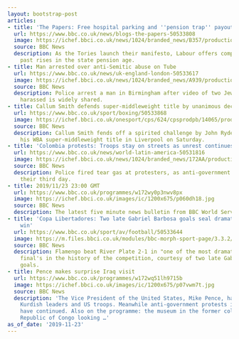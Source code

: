 ```yaml
---
layout: bootstrap-post
articles:
- title: 'The Papers: Free hospital parking and ''pension trap'' payouts'
  url: https://www.bbc.co.uk/news/blogs-the-papers-50533808
  image: https://ichef.bbci.co.uk/news/1024/branded_news/B357/production/_109811954_guardian.jpg
  source: BBC News
  description: As the Tories launch their manifesto, Labour offers compensation for
    past rises in the state pension age.
- title: Man arrested over anti-Semitic abuse on Tube
  url: https://www.bbc.co.uk/news/uk-england-london-50533617
  image: https://ichef.bbci.co.uk/news/1024/branded_news/A939/production/_109812334_tubesemiticblobbed.jpg
  source: BBC News
  description: Police arrest a man in Birmingham after video of two Jewish boys being
    harassed is widely shared.
- title: Callum Smith defends super-middleweight title by unanimous decision
  url: https://www.bbc.co.uk/sport/boxing/50533868
  image: https://ichef.bbci.co.uk/onesport/cps/624/cpsprodpb/14065/production/_109812028_callumsmith.jpg
  source: BBC News
  description: Callum Smith fends off a spirited challenge by John Ryder to defend
    his WBA super-middleweight title in Liverpool on Saturday.
- title: 'Colombia protests: Troops stay on streets as unrest continues'
  url: https://www.bbc.co.uk/news/world-latin-america-50531816
  image: https://ichef.bbci.co.uk/news/1024/branded_news/172AA/production/_109809849_058200872-1.jpg
  source: BBC News
  description: Police fired tear gas at protesters, as anti-government protests entered
    their third day.
- title: 2019/11/23 23:00 GMT
  url: https://www.bbc.co.uk/programmes/w172wy0p3nwv8px
  image: https://ichef.bbci.co.uk/images/ic/1200x675/p060dh18.jpg
  source: BBC News
  description: The latest five minute news bulletin from BBC World Service.
- title: 'Copa Libertadores: Two late Gabriel Barbosa goals seal dramatic Flamengo
    win'
  url: https://www.bbc.co.uk/sport/av/football/50533644
  image: https://m.files.bbci.co.uk/modules/bbc-morph-sport-page/3.3.2/images/bbc-sport-logo.png
  source: BBC News
  description: Flamengo beat River Plate 2-1 in "one of the most dramatic" Copa Libertadores
    final's in the history of the competition, courtesy of two late Gabriel Barbosa
    goals.
- title: Pence makes surprise Iraq visit
  url: https://www.bbc.co.uk/programmes/w172wq51lh9715b
  image: https://ichef.bbci.co.uk/images/ic/1200x675/p07vwm7t.jpg
  source: BBC News
  description: 'The Vice President of the United States, Mike Pence, has met Iraqi
    Kurdish leaders and US troops. Meanwhile anti-government protests in the country
    have continued. Also on the programme: the museum in the former colony of Democratic
    Republic of Congo looking …'
as_of_date: '2019-11-23'
---
```


